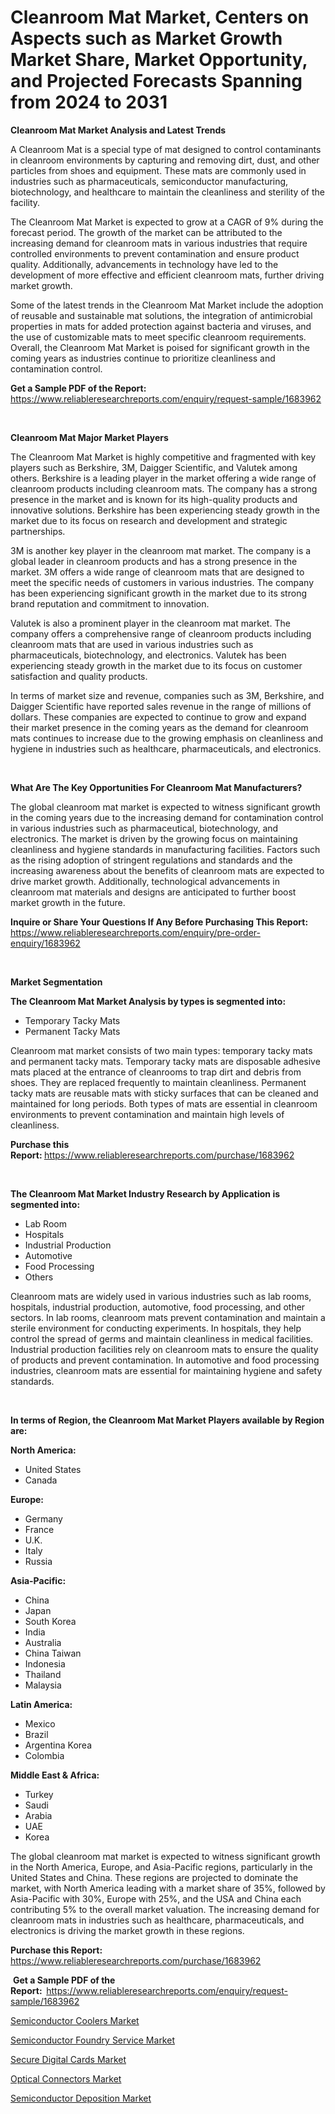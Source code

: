 <p><h1>Cleanroom Mat Market, Centers on Aspects such as Market Growth Market Share, Market Opportunity, and Projected Forecasts Spanning from 2024 to 2031</h1></p><p><strong>Cleanroom Mat Market Analysis and Latest Trends</strong></p>
<p><p>A Cleanroom Mat is a special type of mat designed to control contaminants in cleanroom environments by capturing and removing dirt, dust, and other particles from shoes and equipment. These mats are commonly used in industries such as pharmaceuticals, semiconductor manufacturing, biotechnology, and healthcare to maintain the cleanliness and sterility of the facility.</p><p>The Cleanroom Mat Market is expected to grow at a CAGR of 9% during the forecast period. The growth of the market can be attributed to the increasing demand for cleanroom mats in various industries that require controlled environments to prevent contamination and ensure product quality. Additionally, advancements in technology have led to the development of more effective and efficient cleanroom mats, further driving market growth.</p><p>Some of the latest trends in the Cleanroom Mat Market include the adoption of reusable and sustainable mat solutions, the integration of antimicrobial properties in mats for added protection against bacteria and viruses, and the use of customizable mats to meet specific cleanroom requirements. Overall, the Cleanroom Mat Market is poised for significant growth in the coming years as industries continue to prioritize cleanliness and contamination control.</p></p>
<p><strong>Get a Sample PDF of the Report:&nbsp;</strong> <a href="https://www.reliableresearchreports.com/enquiry/request-sample/1683962">https://www.reliableresearchreports.com/enquiry/request-sample/1683962</a></p>
<p>&nbsp;</p>
<p><strong>Cleanroom Mat Major Market Players</strong></p>
<p><p>The Cleanroom Mat Market is highly competitive and fragmented with key players such as Berkshire, 3M, Daigger Scientific, and Valutek among others. Berkshire is a leading player in the market offering a wide range of cleanroom products including cleanroom mats. The company has a strong presence in the market and is known for its high-quality products and innovative solutions. Berkshire has been experiencing steady growth in the market due to its focus on research and development and strategic partnerships.</p><p>3M is another key player in the cleanroom mat market. The company is a global leader in cleanroom products and has a strong presence in the market. 3M offers a wide range of cleanroom mats that are designed to meet the specific needs of customers in various industries. The company has been experiencing significant growth in the market due to its strong brand reputation and commitment to innovation.</p><p>Valutek is also a prominent player in the cleanroom mat market. The company offers a comprehensive range of cleanroom products including cleanroom mats that are used in various industries such as pharmaceuticals, biotechnology, and electronics. Valutek has been experiencing steady growth in the market due to its focus on customer satisfaction and quality products.</p><p>In terms of market size and revenue, companies such as 3M, Berkshire, and Daigger Scientific have reported sales revenue in the range of millions of dollars. These companies are expected to continue to grow and expand their market presence in the coming years as the demand for cleanroom mats continues to increase due to the growing emphasis on cleanliness and hygiene in industries such as healthcare, pharmaceuticals, and electronics.</p></p>
<p>&nbsp;</p>
<p><strong>What Are The Key Opportunities For Cleanroom Mat Manufacturers?</strong></p>
<p><p>The global cleanroom mat market is expected to witness significant growth in the coming years due to the increasing demand for contamination control in various industries such as pharmaceutical, biotechnology, and electronics. The market is driven by the growing focus on maintaining cleanliness and hygiene standards in manufacturing facilities. Factors such as the rising adoption of stringent regulations and standards and the increasing awareness about the benefits of cleanroom mats are expected to drive market growth. Additionally, technological advancements in cleanroom mat materials and designs are anticipated to further boost market growth in the future.</p></p>
<p><strong>Inquire or Share Your Questions If Any Before Purchasing This Report:</strong> <a href="https://www.reliableresearchreports.com/enquiry/pre-order-enquiry/1683962">https://www.reliableresearchreports.com/enquiry/pre-order-enquiry/1683962</a></p>
<p>&nbsp;</p>
<p><strong>Market Segmentation</strong></p>
<p><strong>The Cleanroom Mat Market Analysis by types is segmented into:</strong></p>
<p><ul><li>Temporary Tacky Mats</li><li>Permanent Tacky Mats</li></ul></p>
<p><p>Cleanroom mat market consists of two main types: temporary tacky mats and permanent tacky mats. Temporary tacky mats are disposable adhesive mats placed at the entrance of cleanrooms to trap dirt and debris from shoes. They are replaced frequently to maintain cleanliness. Permanent tacky mats are reusable mats with sticky surfaces that can be cleaned and maintained for long periods. Both types of mats are essential in cleanroom environments to prevent contamination and maintain high levels of cleanliness.</p></p>
<p><strong>Purchase this Report:&nbsp;</strong><a href="https://www.reliableresearchreports.com/purchase/1683962">https://www.reliableresearchreports.com/purchase/1683962</a></p>
<p>&nbsp;</p>
<p><strong>The Cleanroom Mat Market Industry Research by Application is segmented into:</strong></p>
<p><ul><li>Lab Room</li><li>Hospitals</li><li>Industrial Production</li><li>Automotive</li><li>Food Processing</li><li>Others</li></ul></p>
<p><p>Cleanroom mats are widely used in various industries such as lab rooms, hospitals, industrial production, automotive, food processing, and other sectors. In lab rooms, cleanroom mats prevent contamination and maintain a sterile environment for conducting experiments. In hospitals, they help control the spread of germs and maintain cleanliness in medical facilities. Industrial production facilities rely on cleanroom mats to ensure the quality of products and prevent contamination. In automotive and food processing industries, cleanroom mats are essential for maintaining hygiene and safety standards.</p></p>
<p>&nbsp;</p>
<p><strong>In terms of Region, the Cleanroom Mat Market Players available by Region are:</strong></p>
<p>
    <p> <strong> North America: </strong>
        <ul>
            <li>United States</li>
            <li>Canada</li>
        </ul>
        </p> 
    <p> <strong> Europe: </strong>
        <ul>
            <li>Germany</li>
            <li>France</li>
            <li>U.K.</li>
            <li>Italy</li>
            <li>Russia</li>
        </ul>
        </p> 
    <p> <strong> Asia-Pacific: </strong>
        <ul>
            <li>China</li>
            <li>Japan</li>
            <li>South Korea</li>
            <li>India</li>
            <li>Australia</li>
            <li>China Taiwan</li>
            <li>Indonesia</li>
            <li>Thailand</li>
            <li>Malaysia</li>
        </ul>
        </p> 
    <p> <strong> Latin America: </strong>
        <ul>
            <li>Mexico</li>
            <li>Brazil</li>
            <li>Argentina Korea</li>
            <li>Colombia</li>
        </ul>
        </p> 
    <p> <strong> Middle East & Africa: </strong>
        <ul>
            <li>Turkey</li>
            <li>Saudi</li>
            <li>Arabia</li>
            <li>UAE</li>
            <li>Korea</li>
        </ul>
    </p>
    </p>
<p><p>The global cleanroom mat market is expected to witness significant growth in the North America, Europe, and Asia-Pacific regions, particularly in the United States and China. These regions are projected to dominate the market, with North America leading with a market share of 35%, followed by Asia-Pacific with 30%, Europe with 25%, and the USA and China each contributing 5% to the overall market valuation. The increasing demand for cleanroom mats in industries such as healthcare, pharmaceuticals, and electronics is driving the market growth in these regions.</p></p>
<p><strong>Purchase this Report: </strong><a href="https://www.reliableresearchreports.com/purchase/1683962">https://www.reliableresearchreports.com/purchase/1683962</a></p>
<p>&nbsp;<strong>Get a Sample PDF of the Report:&nbsp;&nbsp;</strong><a href="https://www.reliableresearchreports.com/enquiry/request-sample/1683962">https://www.reliableresearchreports.com/enquiry/request-sample/1683962</a></p>
<p><strong></strong></p>
<p><p><a href="https://medium.com/@rowannolan544/semiconductor-coolers-market-comprehensive-assessment-by-type-application-and-geography-16c3f1319af0">Semiconductor Coolers Market</a></p><p><a href="https://medium.com/@rowannolan544/semiconductor-foundry-service-market-analysis-and-sze-forecasted-for-period-from-2024-to-2031-203de82c6a24">Semiconductor Foundry Service Market</a></p><p><a href="https://medium.com/@rowannolan544/secure-digital-cards-market-share-evolution-and-market-growth-trends-2024-2031-f8c80cb918e1">Secure Digital Cards Market</a></p><p><a href="https://medium.com/@rowannolan544/optical-connectors-market-outlook-industry-overview-and-forecast-2024-to-2031-db5dacb7e0ab">Optical Connectors Market</a></p><p><a href="https://medium.com/@rowannolan544/semiconductor-deposition-market-report-reveals-the-latest-trends-and-growth-opportunities-of-this-78d39e809409">Semiconductor Deposition Market</a></p></p>